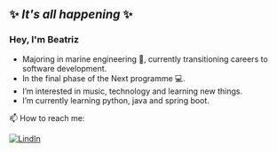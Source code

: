 ## ✨ *It's all happening* ✨

### Hey, I'm Beatriz 

- Majoring in marine engineering :ship:, currently transitioning careers to software development.
- In the final phase of the Next programme :computer:.
- I’m interested in music, technology and learning new things.
- I’m currently learning python, java and spring boot.
<div align='left'>
📫 How to reach me:

[![LindIn](https://img.shields.io/badge/LinkedIn-0077B5?style=for-the-badge&logo=linkedin&logoColor=white)](https://www.linkedin.com/in/beatrizcbrandao/)
</div>
